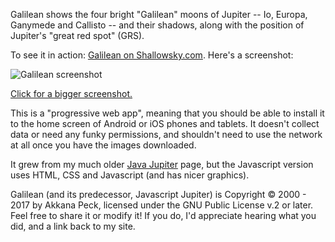 Galilean shows the four bright "Galilean" moons of Jupiter --
Io, Europa, Ganymede and Callisto -- and their shadows,
along with the position of Jupiter's "great red spot" (GRS).

To see it in action: [Galilean on Shallowsky.com](http://shallowsky.com/galilean/).
Here's a screenshot:

![Galilean screenshot](http://shallowsky.com/software/webapps/galilean-ss-sm.jpg "Galilean Moons screenshot")

[Click for a bigger screenshot.](http://shallowsky.com/software/webapps/galilean-ss-sm.jpg)

This is a "progressive web app", meaning that you should be able
to install it to the home screen of Android or iOS phones and tablets.
It doesn't collect data or need any funky permissions, and shouldn't
need to use the network at all once you have the images downloaded.

It grew from my much older
<a href="/jupiter.html">Java Jupiter</a> page,
but the Javascript version uses HTML, CSS and Javascript
(and has nicer graphics).

Galilean (and its predecessor, Javascript Jupiter)
is Copyright &copy; 2000 - 2017 by Akkana Peck,
licensed under the GNU Public License v.2 or later.
Feel free to share it or modify it!
If you do, I'd appreciate hearing what you did, and a link back to my site.
